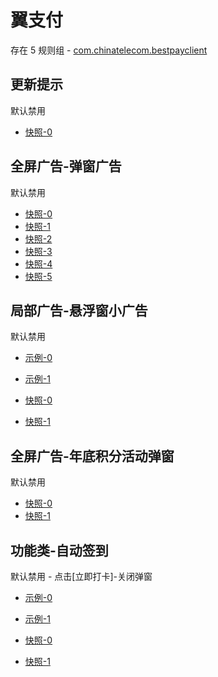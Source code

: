 # 翼支付

存在 5 规则组 - [com.chinatelecom.bestpayclient](/src/apps/com.chinatelecom.bestpayclient.ts)

## 更新提示

默认禁用

- [快照-0](https://i.gkd.li/i/13391544)

## 全屏广告-弹窗广告

默认禁用

- [快照-0](https://i.gkd.li/i/13402692)
- [快照-1](https://i.gkd.li/i/13455790)
- [快照-2](https://i.gkd.li/i/13626324)
- [快照-3](https://i.gkd.li/i/13455929)
- [快照-4](https://i.gkd.li/i/13696322)
- [快照-5](https://i.gkd.li/i/13696323)

## 局部广告-悬浮窗小广告

默认禁用

- [示例-0](https://m.gkd.li/57941037/4457a342-5750-45d8-ad8e-233dd1da3de3)
- [示例-1](https://m.gkd.li/57941037/14326e73-6c7c-4659-8493-d4b196746b2a)

- [快照-0](https://i.gkd.li/i/13402711)
- [快照-1](https://i.gkd.li/i/14456159)

## 全屏广告-年底积分活动弹窗

默认禁用

- [快照-0](https://i.gkd.li/i/13543032)
- [快照-1](https://i.gkd.li/i/13625037)

## 功能类-自动签到

默认禁用 - 点击[立即打卡]-关闭弹窗

- [示例-0](https://m.gkd.li/57941037/8fd8a0ce-90a3-460b-9882-33fdb55cbca4)
- [示例-1](https://m.gkd.li/57941037/31296e53-7d32-405b-b8ae-25855a02291d)

- [快照-0](https://i.gkd.li/i/14459643)
- [快照-1](https://i.gkd.li/i/14459494)
